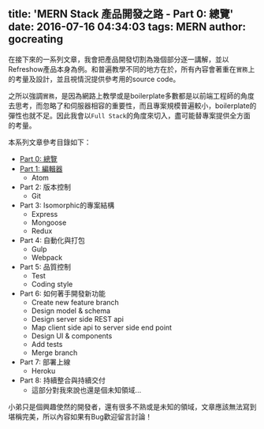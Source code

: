 title: 'MERN Stack 產品開發之路 - Part 0: 總覽'
date: 2016-07-16 04:34:03
tags: MERN
author: gocreating
---

在接下來的一系列文章，我會把產品開發切割為幾個部分逐一講解，並以Refreshow產品本身為例。和普遍教學不同的地方在於，所有內容會著重在`實務`上的考量及設計，並且視情況提供參考用的source code。

<!-- more -->

之所以強調`實務`，是因為網路上教學或是boilerplate多數都是以前端工程師的角度去思考，而忽略了和伺服器相容的重要性，而且專案規模普遍較小，boilerplate的彈性也就不足。因此我會以`Full Stack`的角度來切入，盡可能替專案提供全方面的考量。

本系列文章參考目錄如下：

- [Part 0: 總覽](./)
- [Part 1: 編輯器](../MERN-Stack-產品開發之路-Part-1-編輯器)
  - Atom
- Part 2: 版本控制
  - Git
- Part 3: Isomorphic的專案結構
  - Express
  - Mongoose
  - Redux
- Part 4: 自動化與打包
  - Gulp
  - Webpack
- Part 5: 品質控制
  - Test
  - Coding style
- Part 6: 如何著手開發新功能
  - Create new feature branch
  - Design model & schema
  - Design server side REST api
  - Map client side api to server side end point
  - Design UI & components
  - Add tests
  - Merge branch
- Part 7: 部署上線
  - Heroku
- Part 8: 持續整合與持續交付
  - 這部分對我來說也還是個未知領域...

小弟只是個興趣使然的開發者，還有很多不熟或是未知的領域，文章應該無法寫到堪稱完美，所以內容如果有Bug歡迎留言討論！
